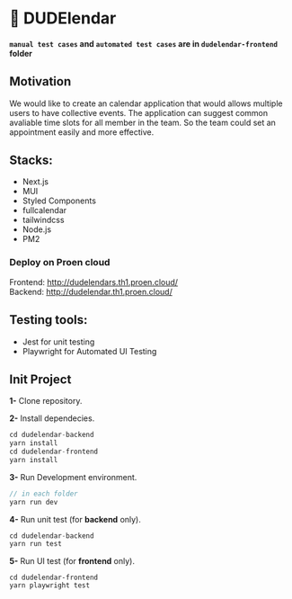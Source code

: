 # 📅 DUDElendar
#### `manual test cases` and `automated test cases` are in `dudelendar-frontend` folder

## Motivation
We would like to create an calendar application that would allows multiple users to have collective events. The application can suggest common avaliable time slots for all member in the team. So the team could set an appointment easily and more effective.

## Stacks: 
- Next.js
- MUI
- Styled Components
- fullcalendar
- tailwindcss
- Node.js
- PM2

### Deploy on Proen cloud

Frontend: http://dudelendars.th1.proen.cloud/<br />
Backend: http://dudelendar.th1.proen.cloud/

## Testing tools:
- Jest for unit testing
- Playwright for Automated UI Testing

## Init Project

**1-** Clone repository.

**2-** Install dependecies.
```js
cd dudelendar-backend
yarn install
cd dudelendar-frontend
yarn install
```

**3-** Run Development environment.
```js
// in each folder
yarn run dev
```
**4-** Run unit test (for **backend** only).
```js
cd dudelendar-backend
yarn run test
```

**5-** Run UI test (for **frontend** only).
```
cd dudelendar-frontend
yarn playwright test
```
